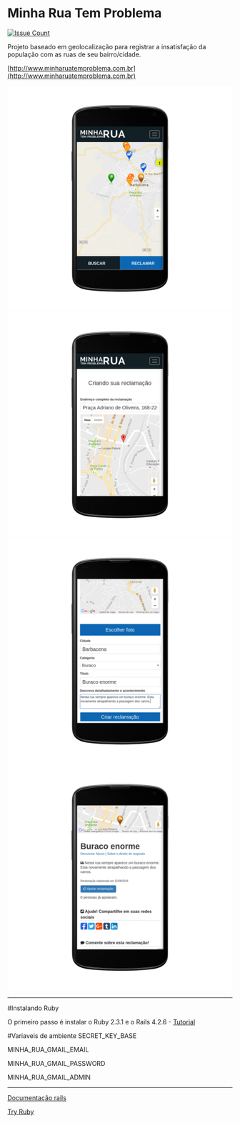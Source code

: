 # Minha Rua Tem Problema

[![Issue Count](https://codeclimate.com/github/mjunior/minha-rua/badges/issue_count.svg?asd)](https://codeclimate.com/github/mjunior/minha-rua)

Projeto baseado em geolocalização para registrar a insatisfação da população com as ruas de seu bairro/cidade.

[http://www.minharuatemproblema.com.br](http://www.minharuatemproblema.com.br)

![Imagem 01](/demo/demo1.png)
![Imagem 02](/demo/demo2.png)
![Imagem 03](/demo/demo3.png)
![Imagem 04](/demo/demo4.png)

----------
#Instalando Ruby

O primeiro passo é instalar o Ruby 2.3.1 e o Rails 4.2.6 - [Tutorial](https://gorails.com/setup/ubuntu/14.04)

#Variaveis de ambiente
SECRET_KEY_BASE

MINHA_RUA_GMAIL_EMAIL

MINHA_RUA_GMAIL_PASSWORD

MINHA_RUA_GMAIL_ADMIN

----------
[Documentação rails](http://ruby-doc.org)

[Try Ruby](http://tryruby.org)

